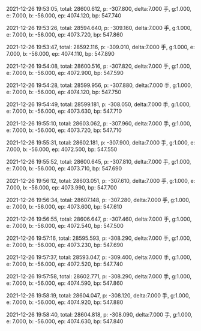 2021-12-26 19:53:05, total: 28600.612, p: -307.800, delta:7.000 手, g:1.000, e: 7.000, b: -56.000, ep: 4074.120, bp: 547.740

2021-12-26 19:53:26, total: 28594.640, p: -309.160, delta:7.000 手, g:1.000, e: 7.000, b: -56.000, ep: 4073.720, bp: 547.860

2021-12-26 19:53:47, total: 28592.116, p: -309.010, delta:7.000 手, g:1.000, e: 7.000, b: -56.000, ep: 4074.110, bp: 547.890

2021-12-26 19:54:08, total: 28600.516, p: -307.820, delta:7.000 手, g:1.000, e: 7.000, b: -56.000, ep: 4072.900, bp: 547.590

2021-12-26 19:54:28, total: 28599.956, p: -307.880, delta:7.000 手, g:1.000, e: 7.000, b: -56.000, ep: 4074.120, bp: 547.750

2021-12-26 19:54:49, total: 28599.181, p: -308.050, delta:7.000 手, g:1.000, e: 7.000, b: -56.000, ep: 4073.630, bp: 547.710

2021-12-26 19:55:10, total: 28603.062, p: -307.960, delta:7.000 手, g:1.000, e: 7.000, b: -56.000, ep: 4073.720, bp: 547.710

2021-12-26 19:55:31, total: 28602.181, p: -307.900, delta:7.000 手, g:1.000, e: 7.000, b: -56.000, ep: 4072.500, bp: 547.550

2021-12-26 19:55:52, total: 28600.645, p: -307.810, delta:7.000 手, g:1.000, e: 7.000, b: -56.000, ep: 4073.710, bp: 547.690

2021-12-26 19:56:12, total: 28603.051, p: -307.610, delta:7.000 手, g:1.000, e: 7.000, b: -56.000, ep: 4073.990, bp: 547.700

2021-12-26 19:56:34, total: 28607.148, p: -307.280, delta:7.000 手, g:1.000, e: 7.000, b: -56.000, ep: 4073.600, bp: 547.610

2021-12-26 19:56:55, total: 28606.647, p: -307.460, delta:7.000 手, g:1.000, e: 7.000, b: -56.000, ep: 4072.540, bp: 547.500

2021-12-26 19:57:16, total: 28595.593, p: -308.290, delta:7.000 手, g:1.000, e: 7.000, b: -56.000, ep: 4073.230, bp: 547.690

2021-12-26 19:57:37, total: 28593.047, p: -309.400, delta:7.000 手, g:1.000, e: 7.000, b: -56.000, ep: 4072.520, bp: 547.740

2021-12-26 19:57:58, total: 28602.771, p: -308.290, delta:7.000 手, g:1.000, e: 7.000, b: -56.000, ep: 4074.590, bp: 547.860

2021-12-26 19:58:19, total: 28604.047, p: -308.120, delta:7.000 手, g:1.000, e: 7.000, b: -56.000, ep: 4074.920, bp: 547.880

2021-12-26 19:58:40, total: 28604.818, p: -308.090, delta:7.000 手, g:1.000, e: 7.000, b: -56.000, ep: 4074.630, bp: 547.840